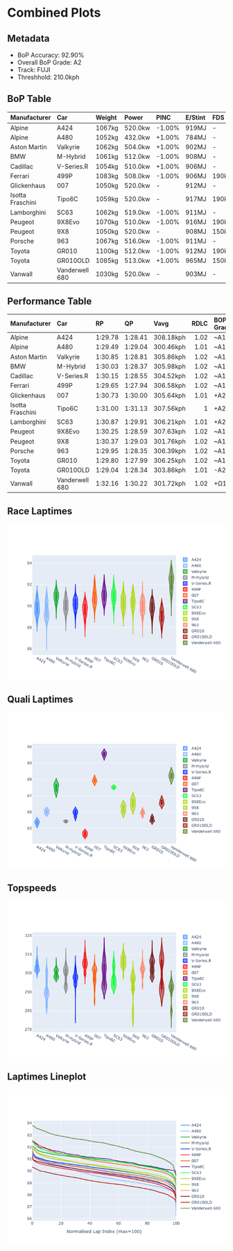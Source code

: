 # Combined Plots

## Metadata

- BoP Accuracy: 92.90%
- Overall BoP Grade: A2
- Track: FUJI
- Threshhold: 210.0kph

## BoP Table
| Manufacturer     | Car            | Weight   | Power   | PINC   | E/Stint   | FDS    |
|:-----------------|:---------------|:---------|:--------|:-------|:----------|:-------|
| Alpine           | A424           | 1067kg   | 520.0kw | -1.00% | 919MJ     | -      |
| Alpine           | A480           | 1052kg   | 432.0kw | +1.00% | 784MJ     | -      |
| Aston Martin     | Valkyrie       | 1062kg   | 504.0kw | +1.00% | 902MJ     | -      |
| BMW              | M-Hybrid       | 1061kg   | 512.0kw | -1.00% | 908MJ     | -      |
| Cadillac         | V-Series.R     | 1054kg   | 510.0kw | +1.00% | 906MJ     | -      |
| Ferrari          | 499P           | 1083kg   | 508.0kw | -1.00% | 906MJ     | 190kph |
| Glickenhaus      | 007            | 1050kg   | 520.0kw | -      | 912MJ     | -      |
| Isotta Fraschini | Tipo6C         | 1059kg   | 520.0kw | -      | 917MJ     | 190kph |
| Lamborghini      | SC63           | 1062kg   | 519.0kw | -1.00% | 911MJ     | -      |
| Peugeot          | 9X8Evo         | 1070kg   | 510.0kw | -1.00% | 916MJ     | 190kph |
| Peugeot          | 9X8            | 1050kg   | 520.0kw | -      | 908MJ     | 150kph |
| Porsche          | 963            | 1067kg   | 516.0kw | -1.00% | 911MJ     | -      |
| Toyota           | GR010          | 1100kg   | 512.0kw | -1.00% | 912MJ     | 190kph |
| Toyota           | GR010OLD       | 1085kg   | 513.0kw | +1.00% | 965MJ     | 150kph |
| Vanwall          | Vanderwell 680 | 1030kg   | 520.0kw | -      | 903MJ     | -      |

## Performance Table
| Manufacturer     | Car            | RP      | QP      | Vavg      |   RDLC | BOP-Grade   | Match   |
|:-----------------|:---------------|:--------|:--------|:----------|-------:|:------------|:--------|
| Alpine           | A424           | 1:29.78 | 1:28.41 | 308.18kph |   1.02 | ~A1         | 99.77%  |
| Alpine           | A480           | 1:29.49 | 1:29.04 | 300.46kph |   1.01 | ~A1         | 98.71%  |
| Aston Martin     | Valkyrie       | 1:30.85 | 1:28.81 | 305.86kph |   1.02 | ~A1         | 97.81%  |
| BMW              | M-Hybrid       | 1:30.03 | 1:28.37 | 305.98kph |   1.02 | ~A1         | 99.96%  |
| Cadillac         | V-Series.R     | 1:30.15 | 1:28.55 | 304.52kph |   1.02 | ~A1         | 99.96%  |
| Ferrari          | 499P           | 1:29.65 | 1:27.94 | 306.58kph |   1.02 | ~A1         | 98.71%  |
| Glickenhaus      | 007            | 1:30.73 | 1:30.00 | 305.64kph |   1.01 | +A2         | 90.24%  |
| Isotta Fraschini | Tipo6C         | 1:31.00 | 1:31.13 | 307.56kph |   1    | +A2         | 90.30%  |
| Lamborghini      | SC63           | 1:30.87 | 1:29.91 | 306.21kph |   1.01 | +A2         | 94.45%  |
| Peugeot          | 9X8Evo         | 1:30.25 | 1:28.59 | 307.63kph |   1.02 | ~A1         | 99.21%  |
| Peugeot          | 9X8            | 1:30.37 | 1:29.03 | 301.76kph |   1.02 | ~A1         | 99.96%  |
| Porsche          | 963            | 1:29.95 | 1:28.35 | 306.39kph |   1.02 | ~A1         | 99.86%  |
| Toyota           | GR010          | 1:29.80 | 1:27.99 | 306.25kph |   1.02 | ~A1         | 99.46%  |
| Toyota           | GR010OLD       | 1:29.04 | 1:28.34 | 303.86kph |   1.01 | -A2         | 91.31%  |
| Vanwall          | Vanderwell 680 | 1:32.16 | 1:30.22 | 301.72kph |   1.02 | +Ω1         | 33.78%  |

## Race Laptimes
![Race Laptimes](images/race_violin.png)

## Quali Laptimes
![Quali Laptimes](images/quali_violin.png)

## Topspeeds
![Topspeeds](images/topspeed_violin.png)

## Laptimes Lineplot
![Laptimes Lineplot](images/laptime_line.png)

